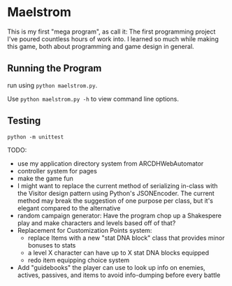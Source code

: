 
# Maelstrom
This is my first "mega program", as call it: The first programming project I've
poured countless hours of work into. I learned so much while making this game,
both about programming and game design in general.

## Running the Program
run using `python maelstrom.py`.

Use `python maelstrom.py -h` to view command line options.

## Testing
`python -m unittest`

TODO:
* use my application directory system from ARCDHWebAutomator
* controller system for pages
* make the game fun
* I might want to replace the current method of serializing in-class with the
  Visitor design pattern using Python's JSONEncoder. The current method may
  break the suggestion of one purpose per class, but it's elegant compared to
  the alternative
* random campaign generator: Have the program chop up a Shakespere play and make
  characters and levels based off of that?
* Replacement for Customization Points system:
    * replace Items with a new "stat DNA block" class that provides minor
      bonuses to stats
    * a level X character can have up to X stat DNA blocks equipped
    * redo item equipping choice system
* Add "guidebooks" the player can use to look up info on enemies, actives,
  passives, and items to avoid info-dumping before every battle
